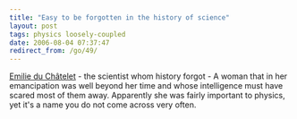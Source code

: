 ```yaml
---
title: "Easy to be forgotten in the history of science"
layout: post
tags: physics loosely-coupled
date: 2006-08-04 07:37:47
redirect_from: /go/49/
---
```


[Emilie du Châtelet](http://www.guardian.co.uk/guardianweekly/story/0,,1835656,00.html) - the scientist whom history forgot - A woman that in her emancipation was well beyond her time and whose intelligence must have scared most of them away. Apparently she was fairly important to physics, yet it&#39;s a name you do not come across very often.